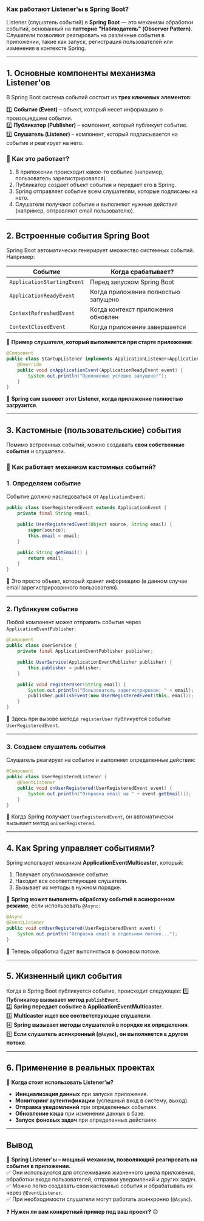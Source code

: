 ### **Как работают Listener'ы в Spring Boot?**  

Listener (слушатель событий) в **Spring Boot** — это механизм обработки событий, основанный на **паттерне "Наблюдатель" (Observer Pattern)**. Слушатели позволяют реагировать на различные события в приложении, такие как запуск, регистрация пользователей или изменения в контексте Spring.

---

## **1. Основные компоненты механизма Listener'ов**
В Spring Boot система событий состоит из **трех ключевых элементов**:

1️⃣ **Событие (Event)** – объект, который несет информацию о произошедшем событии.  
2️⃣ **Публикатор (Publisher)** – компонент, который публикует событие.  
3️⃣ **Слушатель (Listener)** – компонент, который подписывается на событие и реагирует на него.  

### **📌 Как это работает?**
1. В приложении происходит какое-то событие (например, пользователь зарегистрировался).  
2. Публикатор создает объект события и передает его в Spring.  
3. Spring отправляет событие всем слушателям, которые подписаны на него.  
4. Слушатели получают событие и выполняют нужные действия (например, отправляют email пользователю).  

---

## **2. Встроенные события Spring Boot**
Spring Boot автоматически генерирует множество системных событий. Например:

| Событие                      | Когда срабатывает? |
|------------------------------|-------------------|
| `ApplicationStartingEvent`   | Перед запуском Spring Boot |
| `ApplicationReadyEvent`      | Когда приложение полностью запущено |
| `ContextRefreshedEvent`      | Когда контекст приложения обновлен |
| `ContextClosedEvent`         | Когда приложение завершается |

🔹 **Пример слушателя, который выполняется при старте приложения**:
```java
@Component
public class StartupListener implements ApplicationListener<ApplicationReadyEvent> {
    @Override
    public void onApplicationEvent(ApplicationReadyEvent event) {
        System.out.println("Приложение успешно запущено!");
    }
}
```
📌 **Spring сам вызовет этот Listener, когда приложение полностью загрузится**.

---

## **3. Кастомные (пользовательские) события**
Помимо встроенных событий, можно создавать **свои собственные события** и слушатели.

### **📌 Как работает механизм кастомных событий?**
### **1. Определяем событие**
Событие должно наследоваться от `ApplicationEvent`:
```java
public class UserRegisteredEvent extends ApplicationEvent {
    private final String email;

    public UserRegisteredEvent(Object source, String email) {
        super(source);
        this.email = email;
    }

    public String getEmail() {
        return email;
    }
}
```
📌 Это просто объект, который хранит информацию (в данном случае email зарегистрированного пользователя).

---

### **2. Публикуем событие**
Любой компонент может отправить событие через `ApplicationEventPublisher`:
```java
@Component
public class UserService {
    private final ApplicationEventPublisher publisher;

    public UserService(ApplicationEventPublisher publisher) {
        this.publisher = publisher;
    }

    public void registerUser(String email) {
        System.out.println("Пользователь зарегистрирован: " + email);
        publisher.publishEvent(new UserRegisteredEvent(this, email));
    }
}
```
📌 Здесь при вызове метода `registerUser` публикуется событие `UserRegisteredEvent`.

---

### **3. Создаем слушатель события**
Слушатель реагирует на событие и выполняет определенные действия:
```java
@Component
public class UserRegisteredListener {
    @EventListener
    public void onUserRegistered(UserRegisteredEvent event) {
        System.out.println("Отправка email на " + event.getEmail());
    }
}
```
📌 Когда Spring получает `UserRegisteredEvent`, он автоматически вызывает метод `onUserRegistered`.

---

## **4. Как Spring управляет событиями?**
Spring использует механизм **ApplicationEventMulticaster**, который:
1. Получает опубликованное событие.
2. Находит все соответствующие слушатели.
3. Вызывает их методы в нужном порядке.

🔹 **Spring может выполнять обработку событий в асинхронном режиме**, если использовать `@Async`:
```java
@Async
@EventListener
public void onUserRegistered(UserRegisteredEvent event) {
    System.out.println("Отправка email в отдельном потоке...");
}
```
📌 Теперь обработка будет выполняться в фоновом потоке.

---

## **5. Жизненный цикл события**
Когда в Spring Boot публикуется событие, происходит следующее:
1️⃣ **Публикатор вызывает метод `publishEvent`**.  
2️⃣ **Spring передает событие в ApplicationEventMulticaster**.  
3️⃣ **Multicaster ищет все соответствующие слушатели**.  
4️⃣ **Spring вызывает методы слушателей в порядке их определения**.  
5️⃣ **Если слушатель асинхронный (`@Async`), он выполняется в другом потоке**.  

---

## **6. Применение в реальных проектах**
🔹 **Когда стоит использовать Listener'ы?**
- **Инициализация данных** при запуске приложения.  
- **Мониторинг аутентификации** (успешный вход в систему, выход).  
- **Отправка уведомлений** при определенных событиях.  
- **Обновление кэша** при изменении данных в базе.  
- **Запуск фоновых задач** при определенных действиях.  

---

## **Вывод**
📌 **Spring Listener'ы – мощный механизм, позволяющий реагировать на события в приложении.**  
✅ Они используются для отслеживания жизненного цикла приложения, обработки входа пользователей, отправки уведомлений и других задач.  
✅ Можно легко создавать свои кастомные события и обрабатывать их через `@EventListener`.  
✅ При необходимости слушатели могут работать асинхронно (`@Async`).  

❓ **Нужен ли вам конкретный пример под ваш проект?** 😊
